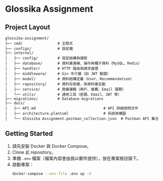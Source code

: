 # Glossika Assignment

## Project Layout

```
glossika-assignment/
├── cmd/                # 主程式
├── configs/            # 設定檔
├── internal/
│   ├── config/         # 設定結構與讀取
│   ├── database/       # 資料庫連線、操作與種子資料（MySQL、Redis）
│   ├── handler/        # HTTP 路由與請求處理
│   ├── middleware/     # Gin 中介層（如 JWT 驗證）
│   ├── model/          # 資料結構定義（User、Recommendation）
│   ├── repository/     # 資料存取層，與資料庫互動
│   ├── service/        # 商業邏輯（用戶、推薦、Email 服務）
│   └── utils/          # 通用工具（密碼、Email、JWT 等）
├── migrations/         # Database migrations
├── docs/
│   ├── API.md                               # API 詳細說明文件
│   ├── architecture.plantuml                # 系統架構圖
│   └── Glossika Assignment.postman_collection.json  # Postman API 集合
```

## Getting Started

1. 請先安裝 Docker 與 Docker Compose。
2. Clone 此 repository。
3. 準備 `.env` 檔案（檔案內容會由我以郵件提供），放在專案根目錄下。
4. 啟動專案：
   ```bash
   docker-compose --env-file .env up -d
   ```